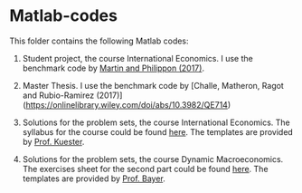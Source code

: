 # Matlab-codes

This folder contains the following Matlab codes:

1. Student project, the course International Economics. I use the benchmark code by [Martin and  Philippon (2017)](https://www.aeaweb.org/articles?id=10.1257/aer.20150630).

2. Master Thesis. I use the benchmark code by [Challe, Matheron, Ragot and Rubio-Ramirez (2017)] (https://onlinelibrary.wiley.com/doi/abs/10.3982/QE714)

3. Solutions for the problem sets, the course International Economics. The syllabus for the course could be found [here](https://github.com/milakis/Matlab-codes/blob/master/International-Economics/IE_syllabus.pdf). The templates are provided by [Prof. Kuester](http://keithkuester.eu/).

4. Solutions for the problem sets, the course Dynamic Macroeconomics. The exercises sheet for the second part could be found [here](https://github.com/milakis/Matlab-codes/blob/master/Dynamic-Macroeconomics/exercises_part2.pdf). The templates are provided by [Prof. Bayer](https://www.wiwi.uni-bonn.de/bayer/). 


